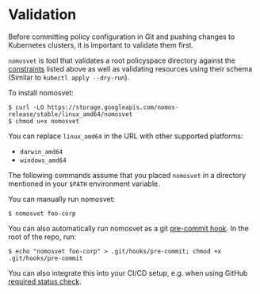 # Validation

Before committing policy configuration in Git and pushing changes to Kubernetes
clusters, it is important to validate them first.

`nomosvet` is tool that validates a root policyspace directory against the
[constraints](#constraints) listed above as well as validating resources using
their schema (Similar to `kubectl apply --dry-run`).

To install nomosvet:

```console
$ curl -LO https://storage.googleapis.com/nomos-release/stable/linux_amd64/nomosvet
$ chmod u+x nomosvet
```

You can replace `linux_amd64` in the URL with other supported platforms:

*   `darwin_amd64`
*   `windows_amd64`

The following commands assume that you placed `nomosvet` in a directory
mentioned in your `$PATH` environment variable.

You can manually run nomosvet:

```console
$ nomosvet foo-corp
```

You can also automatically run nomosvet as a git
[pre-commit hook](https://git-scm.com/book/en/v2/Customizing-Git-Git-Hooks). In
the root of the repo, run:

```console
$ echo "nomosvet foo-corp" > .git/hooks/pre-commit; chmod +x .git/hooks/pre-commit
```

You can also integrate this into your CI/CD setup, e.g. when using GitHub
[required status check](https://help.github.com/articles/about-required-status-checks/).
